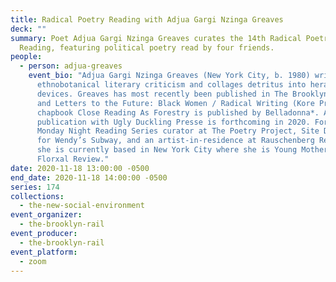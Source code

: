 ```yaml
---
title: Radical Poetry Reading with Adjua Gargi Nzinga Greaves
deck: ""
summary: Poet Adjua Gargi Nzinga Greaves curates the 14th Radical Poetry
  Reading, featuring political poetry read by four friends.
people:
  - person: adjua-greaves
    event_bio: "Adjua Gargi Nzinga Greaves (New York City, b. 1980) writes
      ethnobotanical literary criticism and collages detritus into heraldic
      devices. Greaves has most recently been published in The Brooklyn Rail,
      and Letters to the Future: Black Women / Radical Writing (Kore Press). Her
      chapbook Close Reading As Forestry is published by Belladonna*. A
      publication with Ugly Duckling Presse is forthcoming in 2020. Formerly a
      Monday Night Reading Series curator at The Poetry Project, Site Director
      for Wendy’s Subway, and an artist-in-residence at Rauschenberg Residency,
      she is currently based in New York City where she is Young Mother of The
      Florxal Review."
date: 2020-11-18 13:00:00 -0500
end_date: 2020-11-18 14:00:00 -0500
series: 174
collections:
  - the-new-social-environment
event_organizer:
  - the-brooklyn-rail
event_producer:
  - the-brooklyn-rail
event_platform:
  - zoom
---
```

